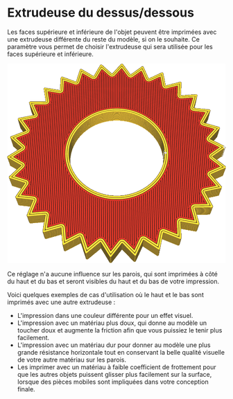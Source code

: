 Extrudeuse du dessus/dessous
====
Les faces supérieure et inférieure de l'objet peuvent être imprimées avec une extrudeuse différente du reste du modèle, si on le souhaite. Ce paramètre vous permet de choisir l'extrudeuse qui sera utilisée pour les faces supérieure et inférieure.

![Le haut et le bas de cet objet sont imprimés en rouge](../../../articles/images/top_bottom_extruder_nr.png)

Ce réglage n'a aucune influence sur les parois, qui sont imprimées à côté du haut et du bas et seront visibles du haut et du bas de votre impression.

Voici quelques exemples de cas d'utilisation où le haut et le bas sont imprimés avec une autre extrudeuse :
* L'impression dans une couleur différente pour un effet visuel.
* L'impression avec un matériau plus doux, qui donne au modèle un toucher doux et augmente la friction afin que vous puissiez le tenir plus facilement.
* L'impression avec un matériau dur pour donner au modèle une plus grande résistance horizontale tout en conservant la belle qualité visuelle de votre autre matériau sur les parois.
* Les imprimer avec un matériau à faible coefficient de frottement pour que les autres objets puissent glisser plus facilement sur la surface, lorsque des pièces mobiles sont impliquées dans votre conception finale.

